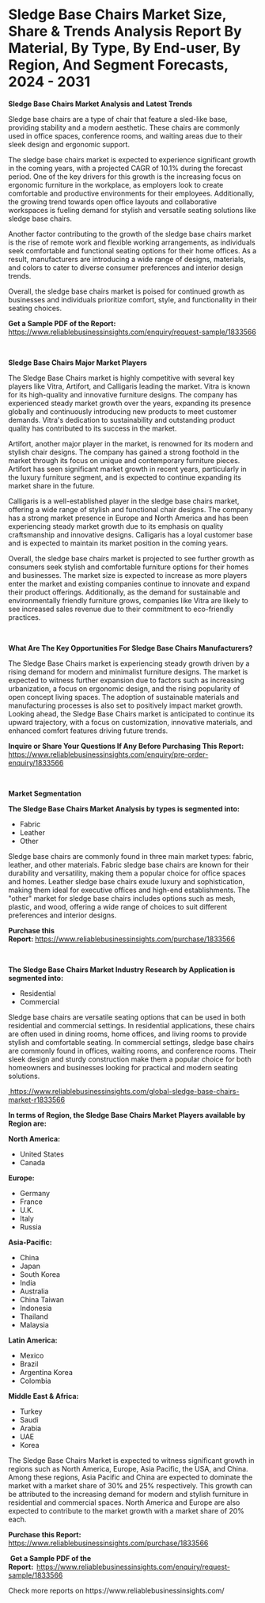 <p><h1>Sledge Base Chairs Market Size, Share & Trends Analysis Report By Material, By Type, By End-user, By Region, And Segment Forecasts, 2024 - 2031</h1></p><p><strong>Sledge Base Chairs Market Analysis and Latest Trends</strong></p>
<p><p>Sledge base chairs are a type of chair that feature a sled-like base, providing stability and a modern aesthetic. These chairs are commonly used in office spaces, conference rooms, and waiting areas due to their sleek design and ergonomic support.</p><p>The sledge base chairs market is expected to experience significant growth in the coming years, with a projected CAGR of 10.1% during the forecast period. One of the key drivers for this growth is the increasing focus on ergonomic furniture in the workplace, as employers look to create comfortable and productive environments for their employees. Additionally, the growing trend towards open office layouts and collaborative workspaces is fueling demand for stylish and versatile seating solutions like sledge base chairs.</p><p>Another factor contributing to the growth of the sledge base chairs market is the rise of remote work and flexible working arrangements, as individuals seek comfortable and functional seating options for their home offices. As a result, manufacturers are introducing a wide range of designs, materials, and colors to cater to diverse consumer preferences and interior design trends.</p><p>Overall, the sledge base chairs market is poised for continued growth as businesses and individuals prioritize comfort, style, and functionality in their seating choices.</p></p>
<p><strong>Get a Sample PDF of the Report:&nbsp;</strong> <a href="https://www.reliablebusinessinsights.com/enquiry/request-sample/1833566">https://www.reliablebusinessinsights.com/enquiry/request-sample/1833566</a></p>
<p>&nbsp;</p>
<p><strong>Sledge Base Chairs Major Market Players</strong></p>
<p><p>The Sledge Base Chairs market is highly competitive with several key players like Vitra, Artifort, and Calligaris leading the market. Vitra is known for its high-quality and innovative furniture designs. The company has experienced steady market growth over the years, expanding its presence globally and continuously introducing new products to meet customer demands. Vitra's dedication to sustainability and outstanding product quality has contributed to its success in the market.</p><p>Artifort, another major player in the market, is renowned for its modern and stylish chair designs. The company has gained a strong foothold in the market through its focus on unique and contemporary furniture pieces. Artifort has seen significant market growth in recent years, particularly in the luxury furniture segment, and is expected to continue expanding its market share in the future.</p><p>Calligaris is a well-established player in the sledge base chairs market, offering a wide range of stylish and functional chair designs. The company has a strong market presence in Europe and North America and has been experiencing steady market growth due to its emphasis on quality craftsmanship and innovative designs. Calligaris has a loyal customer base and is expected to maintain its market position in the coming years.</p><p>Overall, the sledge base chairs market is projected to see further growth as consumers seek stylish and comfortable furniture options for their homes and businesses. The market size is expected to increase as more players enter the market and existing companies continue to innovate and expand their product offerings. Additionally, as the demand for sustainable and environmentally friendly furniture grows, companies like Vitra are likely to see increased sales revenue due to their commitment to eco-friendly practices.</p></p>
<p>&nbsp;</p>
<p><strong>What Are The Key Opportunities For Sledge Base Chairs Manufacturers?</strong></p>
<p><p>The Sledge Base Chairs market is experiencing steady growth driven by a rising demand for modern and minimalist furniture designs. The market is expected to witness further expansion due to factors such as increasing urbanization, a focus on ergonomic design, and the rising popularity of open concept living spaces. The adoption of sustainable materials and manufacturing processes is also set to positively impact market growth. Looking ahead, the Sledge Base Chairs market is anticipated to continue its upward trajectory, with a focus on customization, innovative materials, and enhanced comfort features driving future trends.</p></p>
<p><strong>Inquire or Share Your Questions If Any Before Purchasing This Report:</strong> <a href="https://www.reliablebusinessinsights.com/enquiry/pre-order-enquiry/1833566">https://www.reliablebusinessinsights.com/enquiry/pre-order-enquiry/1833566</a></p>
<p>&nbsp;</p>
<p><strong>Market Segmentation</strong></p>
<p><strong>The Sledge Base Chairs Market Analysis by types is segmented into:</strong></p>
<p><ul><li>Fabric</li><li>Leather</li><li>Other</li></ul></p>
<p><p>Sledge base chairs are commonly found in three main market types: fabric, leather, and other materials. Fabric sledge base chairs are known for their durability and versatility, making them a popular choice for office spaces and homes. Leather sledge base chairs exude luxury and sophistication, making them ideal for executive offices and high-end establishments. The "other" market for sledge base chairs includes options such as mesh, plastic, and wood, offering a wide range of choices to suit different preferences and interior designs.</p></p>
<p><strong>Purchase this Report:&nbsp;</strong><a href="https://www.reliablebusinessinsights.com/purchase/1833566">https://www.reliablebusinessinsights.com/purchase/1833566</a></p>
<p>&nbsp;</p>
<p><strong>The Sledge Base Chairs Market Industry Research by Application is segmented into:</strong></p>
<p><ul><li>Residential</li><li>Commercial</li></ul></p>
<p><p>Sledge base chairs are versatile seating options that can be used in both residential and commercial settings. In residential applications, these chairs are often used in dining rooms, home offices, and living rooms to provide stylish and comfortable seating. In commercial settings, sledge base chairs are commonly found in offices, waiting rooms, and conference rooms. Their sleek design and sturdy construction make them a popular choice for both homeowners and businesses looking for practical and modern seating solutions.</p></p>
<p><a href="https://www.reliablebusinessinsights.com/global-sledge-base-chairs-market-r1833566">&nbsp;https://www.reliablebusinessinsights.com/global-sledge-base-chairs-market-r1833566</a></p>
<p><strong>In terms of Region, the Sledge Base Chairs Market Players available by Region are:</strong></p>
<p>
    <p> <strong> North America: </strong>
        <ul>
            <li>United States</li>
            <li>Canada</li>
        </ul>
        </p> 
    <p> <strong> Europe: </strong>
        <ul>
            <li>Germany</li>
            <li>France</li>
            <li>U.K.</li>
            <li>Italy</li>
            <li>Russia</li>
        </ul>
        </p> 
    <p> <strong> Asia-Pacific: </strong>
        <ul>
            <li>China</li>
            <li>Japan</li>
            <li>South Korea</li>
            <li>India</li>
            <li>Australia</li>
            <li>China Taiwan</li>
            <li>Indonesia</li>
            <li>Thailand</li>
            <li>Malaysia</li>
        </ul>
        </p> 
    <p> <strong> Latin America: </strong>
        <ul>
            <li>Mexico</li>
            <li>Brazil</li>
            <li>Argentina Korea</li>
            <li>Colombia</li>
        </ul>
        </p> 
    <p> <strong> Middle East & Africa: </strong>
        <ul>
            <li>Turkey</li>
            <li>Saudi</li>
            <li>Arabia</li>
            <li>UAE</li>
            <li>Korea</li>
        </ul>
    </p>
    </p>
<p><p>The Sledge Base Chairs Market is expected to witness significant growth in regions such as North America, Europe, Asia Pacific, the USA, and China. Among these regions, Asia Pacific and China are expected to dominate the market with a market share of 30% and 25% respectively. This growth can be attributed to the increasing demand for modern and stylish furniture in residential and commercial spaces. North America and Europe are also expected to contribute to the market growth with a market share of 20% each.</p></p>
<p><strong>Purchase this Report: </strong><a href="https://www.reliablebusinessinsights.com/purchase/1833566">https://www.reliablebusinessinsights.com/purchase/1833566</a></p>
<p>&nbsp;<strong>Get a Sample PDF of the Report:&nbsp;&nbsp;</strong><a href="https://www.reliablebusinessinsights.com/enquiry/request-sample/1833566">https://www.reliablebusinessinsights.com/enquiry/request-sample/1833566</a></p>
<p><strong></strong></p>
<p>Check more reports on https://www.reliablebusinessinsights.com/</p>